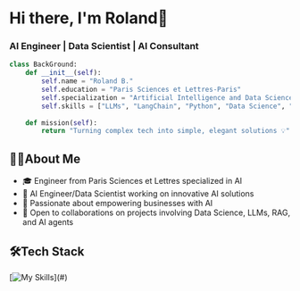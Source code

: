 # Hi there, I'm Roland👋

### AI Engineer | Data Scientist | AI Consultant

```python
class BackGround:
    def __init__(self):
        self.name = "Roland B."
        self.education = "Paris Sciences et Lettres-Paris"
        self.specialization = "Artificial Intelligence and Data Science"
        self.skills = ["LLMs", "LangChain", "Python", "Data Science", "GenAI Solutions"]
    
    def mission(self):
        return "Turning complex tech into simple, elegant solutions 💡"
```

## 🧑‍💻About Me

- 🎓 Engineer from Paris Sciences et Lettres specialized in AI
- 💼 AI Engineer/Data Scientist working on innovative AI solutions
- 🌱 Passionate about empowering businesses with AI
- 🤝 Open to collaborations on projects involving Data Science, LLMs, RAG, and AI agents

## 🛠️Tech Stack 
[![My Skills](https://skillicons.dev/icons?i=python,vscode,git,github,pycharm,html,css,js,mysql,md,)](#)

